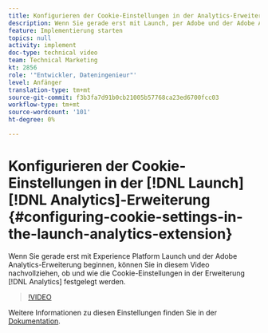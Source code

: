 ```yaml
---
title: Konfigurieren der Cookie-Einstellungen in der Analytics-Erweiterung starten
description: Wenn Sie gerade erst mit Launch, per Adobe und der Adobe Analytics-Erweiterung beginnen, hilft Ihnen dieses Video, zu verstehen, ob und wie Sie die Cookie-Einstellungen in der Analytics-Erweiterung festlegen.
feature: Implementierung starten
topics: null
activity: implement
doc-type: technical video
team: Technical Marketing
kt: 2856
role: '"Entwickler, Dateningenieur"'
level: Anfänger
translation-type: tm+mt
source-git-commit: f3b3fa7d91b0cb21005b57768ca23ed6700fcc03
workflow-type: tm+mt
source-wordcount: '101'
ht-degree: 0%

---
```



# Konfigurieren der Cookie-Einstellungen in der [!DNL Launch] [!DNL Analytics]-Erweiterung {#configuring-cookie-settings-in-the-launch-analytics-extension}

Wenn Sie gerade erst mit Experience Platform Launch und der Adobe Analytics-Erweiterung beginnen, können Sie in diesem Video nachvollziehen, ob und wie die Cookie-Einstellungen in der Erweiterung [!DNL Analytics] festgelegt werden.

>[!VIDEO](https://video.tv.adobe.com/v/27212/?quality=9)

Weitere Informationen zu diesen Einstellungen finden Sie in der [Dokumentation](https://docs.adobelaunch.com/extension-reference/web/adobe-analytics-extension#cookies).
